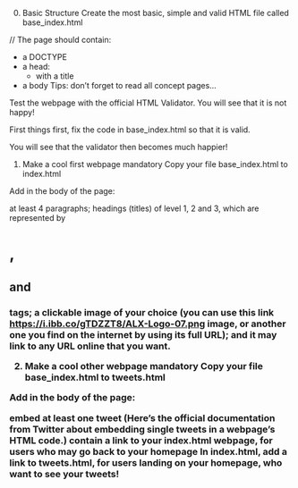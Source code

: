 0. Basic Structure
Create the most basic, simple and valid HTML file called base_index.html

// The page should contain:

* a DOCTYPE
* a head:
    * with a title
* a body
Tips: don’t forget to read all concept pages…

Test the webpage with the official HTML Validator. You will see that it is not happy!

First things first, fix the code in base_index.html so that it is valid.

You will see that the validator then becomes much happier!


1. Make a cool first webpage
mandatory
Copy your file base_index.html to index.html

Add in the body of the page:

at least 4 paragraphs;
headings (titles) of level 1, 2 and 3, which are represented by <h1>, <h2> and <h3> tags;
a clickable image of your choice (you can use this link https://i.ibb.co/gTDZZT8/ALX-Logo-07.png image, or another one you find on the internet by using its full URL); and it may link to any URL online that you want.


2. Make a cool other webpage
mandatory
Copy your file base_index.html to tweets.html

Add in the body of the page:

embed at least one tweet (Here’s the official documentation from Twitter about embedding single tweets in a webpage’s HTML code.)
contain a link to your index.html webpage, for users who may go back to your homepage
In index.html, add a link to tweets.html, for users landing on your homepage, who want to see your tweets!